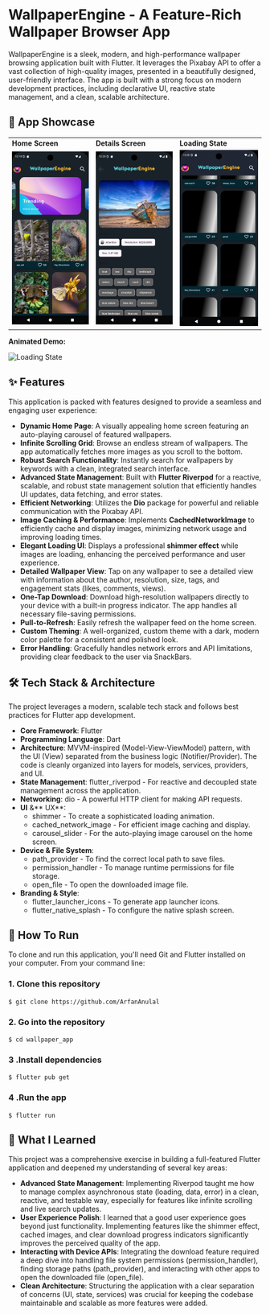 # **WallpaperEngine - A Feature-Rich Wallpaper Browser App**

WallpaperEngine is a sleek, modern, and high-performance wallpaper browsing application built with Flutter. It leverages the Pixabay API to offer a vast collection of high-quality images, presented in a beautifully designed, user-friendly interface. The app is built with a strong focus on modern development practices, including declarative UI, reactive state management, and a clean, scalable architecture.


## **📸 App Showcase**


<table>
  <tr>
   <td><strong>Home Screen</strong>
   </td>
   <td><strong>Details Screen</strong>
   </td>
   <td><strong>Loading State</strong>
   </td>
  </tr>
  <tr>
   <td><em><img src="assets/documentation/homeScreen.png" alt="Home Screen" width="250"></em>
   </td>
   <td><em><img src="assets/documentation/moreDetails.png" alt="Details Screen" width="250"></em>
   </td>
   <td><em><img src="assets/documentation/shimmerEffect.png" alt="Loading State" width="250"></em>
   </td>
  </tr>
</table>


**Animated Demo:**

<img src="assets/documentation/demo.gif" alt="Loading State" width="750">


## **✨ Features**

This application is packed with features designed to provide a seamless and engaging user experience:



* **Dynamic Home Page**: A visually appealing home screen featuring an auto-playing carousel of featured wallpapers.
* **Infinite Scrolling Grid**: Browse an endless stream of wallpapers. The app automatically fetches more images as you scroll to the bottom.
* **Robust Search Functionality**: Instantly search for wallpapers by keywords with a clean, integrated search interface.
* **Advanced State Management**: Built with **Flutter Riverpod** for a reactive, scalable, and robust state management solution that efficiently handles UI updates, data fetching, and error states.
* **Efficient Networking**: Utilizes the **Dio** package for powerful and reliable communication with the Pixabay API.
* **Image Caching & Performance**: Implements **CachedNetworkImage** to efficiently cache and display images, minimizing network usage and improving loading times.
* **Elegant Loading UI**: Displays a professional **shimmer effect** while images are loading, enhancing the perceived performance and user experience.
* **Detailed Wallpaper View**: Tap on any wallpaper to see a detailed view with information about the author, resolution, size, tags, and engagement stats (likes, comments, views).
* **One-Tap Download**: Download high-resolution wallpapers directly to your device with a built-in progress indicator. The app handles all necessary file-saving permissions.
* **Pull-to-Refresh**: Easily refresh the wallpaper feed on the home screen.
* **Custom Theming**: A well-organized, custom theme with a dark, modern color palette for a consistent and polished look.
* **Error Handling**: Gracefully handles network errors and API limitations, providing clear feedback to the user via SnackBars.


## **🛠️ Tech Stack & Architecture**

The project leverages a modern, scalable tech stack and follows best practices for Flutter app development.



* **Core Framework**: Flutter
* **Programming Language**: Dart
* **Architecture**: MVVM-inspired (Model-View-ViewModel) pattern, with the UI (View) separated from the business logic (Notifier/Provider). The code is cleanly organized into layers for models, services, providers, and UI.
* **State Management**: flutter_riverpod - For reactive and decoupled state management across the application.
* **Networking**: dio - A powerful HTTP client for making API requests.
* **UI** &** UX**:
    * shimmer - To create a sophisticated loading animation.
    * cached_network_image - For efficient image caching and display.
    * carousel_slider - For the auto-playing image carousel on the home screen.
* **Device & File System**:
    * path_provider - To find the correct local path to save files.
    * permission_handler - To manage runtime permissions for file storage.
    * open_file - To open the downloaded image file.
* **Branding & Style**:
    * flutter_launcher_icons - To generate app launcher icons.
    * flutter_native_splash - To configure the native splash screen.


## **🚀 How To Run**

To clone and run this application, you'll need Git and Flutter installed on your computer. From your command line:

### 1. Clone this repository 
```
$ git clone https://github.com/ArfanAnulal
```

### 2. Go into the repository 
```
$ cd wallpaper_app
```
 
### 3 .Install dependencies 
```
$ flutter pub get
```
 
### 4 .Run the app 
```
$ flutter run
```



## **🧠 What I Learned**

This project was a comprehensive exercise in building a full-featured Flutter application and deepened my understanding of several key areas:



* **Advanced State Management**: Implementing Riverpod taught me how to manage complex asynchronous state (loading, data, error) in a clean, reactive, and testable way, especially for features like infinite scrolling and live search updates.
* **User Experience Polish**: I learned that a good user experience goes beyond just functionality. Implementing features like the shimmer effect, cached images, and clear download progress indicators significantly improves the perceived quality of the app.
* **Interacting with Device APIs**: Integrating the download feature required a deep dive into handling file system permissions (permission_handler), finding storage paths (path_provider), and interacting with other apps to open the downloaded file (open_file).
* **Clean Architecture**: Structuring the application with a clear separation of concerns (UI, state, services) was crucial for keeping the codebase maintainable and scalable as more features were added.
